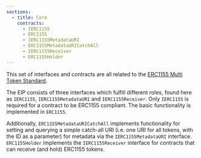 ```yaml
---
sections:
  - title: Core
    contracts:
      - IERC1155
      - ERC1155
      - IERC1155MetadataURI
      - ERC1155MetadataURICatchAll
      - IERC1155Receiver
      - ERC1155Holder
---
```


This set of interfaces and contracts are all related to the [ERC1155 Multi Token Standard](https://eips.ethereum.org/EIPS/eip-1155).

The EIP consists of three interfaces which fulfill different roles, found here as `IERC1155`, `IERC1155MetadataURI` and `IERC1155Receiver`. Only `IERC1155` is required for a contract to be ERC1155 compliant. The basic functionality is implemented in `ERC1155`.

Additionally, `ERC1155MetadataURICatchAll` implements functionality for setting and querying a simple catch-all URI (i.e. one URI for all tokens, with the ID as a parameter) for metadata via the `IERC1155MetadataURI` interface.
`ERC1155Holder` implements the `IERC1155Receiver` interface for contracts that can receive (and hold) ERC1155 tokens.
